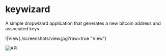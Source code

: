 # keywizard
A simple dropwizard application that generates a new bitcoin address and associated keys

![View(./screenshots/view.jpg?raw=true "View")

![API](./rscreenshots/api.jpg?raw=true "API")
